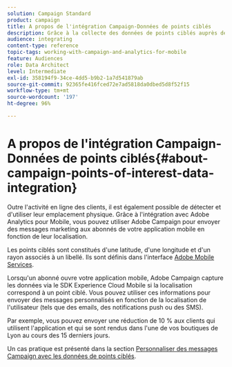 ```yaml
---
solution: Campaign Standard
product: campaign
title: A propos de l'intégration Campaign-Données de points ciblés
description: Grâce à la collecte des données de points ciblés auprès des abonnés de votre application mobile, envoyez-leur des messages marketing en fonction de leur localisation par le biais de l'intégration dans Adobe Campaign.
audience: integrating
content-type: reference
topic-tags: working-with-campaign-and-analytics-for-mobile
feature: Audiences
role: Data Architect
level: Intermediate
exl-id: 358194f9-34ce-4dd5-b9b2-1a7d541879ab
source-git-commit: 92365fe416fced72e7ad5818da0dbed5d8f52f15
workflow-type: tm+mt
source-wordcount: '197'
ht-degree: 96%

---
```


# A propos de l&#39;intégration Campaign-Données de points ciblés{#about-campaign-points-of-interest-data-integration}

Outre l&#39;activité en ligne des clients, il est également possible de détecter et d&#39;utiliser leur emplacement physique. Grâce à l&#39;intégration avec Adobe Analytics pour Mobile, vous pouvez utiliser Adobe Campaign pour envoyer des messages marketing aux abonnés de votre application mobile en fonction de leur localisation.

Les points ciblés sont constitués d&#39;une latitude, d&#39;une longitude et d&#39;un rayon associés à un libellé. Ils sont définis dans l&#39;interface [Adobe Mobile Services](https://experienceleague.adobe.com/docs/mobile-services/using/home.html).

Lorsqu&#39;un abonné ouvre votre application mobile, Adobe Campaign capture les données via le SDK Experience Cloud Mobile si la localisation correspond à un point ciblé. Vous pouvez utiliser ces informations pour envoyer des messages personnalisés en fonction de la localisation de l&#39;utilisateur (tels que des emails, des notifications push ou des SMS).

Par exemple, vous pouvez envoyer une réduction de 10 % aux clients qui utilisent l&#39;application et qui se sont rendus dans l&#39;une de vos boutiques de Lyon au cours des 15 derniers jours.

Un cas pratique est présenté dans la section [Personnaliser des messages Campaign avec les données de points ciblés](../../integrating/using/personalizing-campaign-messages-with-point-of-interest-data.md).
